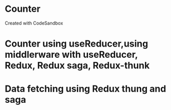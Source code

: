 # Counter
Created with CodeSandbox

# Counter using useReducer,using middlerware with useReducer, Redux, Redux saga, Redux-thunk

# Data fetching using Redux thung and saga
